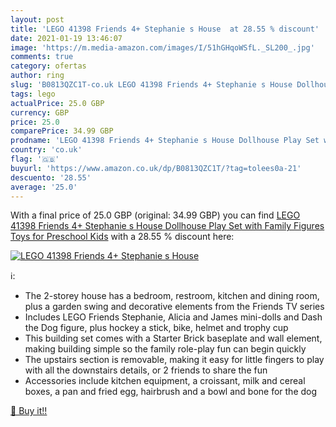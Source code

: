 ```yaml
---
layout: post
title: 'LEGO 41398 Friends 4+ Stephanie s House  at 28.55 % discount'
date: 2021-01-19 13:46:07
image: 'https://m.media-amazon.com/images/I/51hGHqoWSfL._SL200_.jpg'
comments: true
category: ofertas
author: ring
slug: 'B0813QZC1T-co.uk LEGO 41398 Friends 4+ Stephanie s House Dollhouse Play...'
tags: lego
actualPrice: 25.0 GBP
currency: GBP
price: 25.0
comparePrice: 34.99 GBP
prodname: 'LEGO 41398 Friends 4+ Stephanie s House Dollhouse Play Set with Family Figures  Toys for Preschool Kids'
country: 'co.uk'
flag: '🇬🇧'
buyurl: 'https://www.amazon.co.uk/dp/B0813QZC1T/?tag=tolees0a-21'
descuento: '28.55'
average: '25.0'
---
```


With a final price of 25.0 GBP (original: 34.99 GBP) you can find [LEGO 41398 Friends 4+ Stephanie s House Dollhouse Play Set with Family Figures  Toys for Preschool Kids](https://www.amazon.co.uk/dp/B0813QZC1T/?tag=tolees0a-21) with a  28.55 % discount here:

[![LEGO 41398 Friends 4+ Stephanie s House ](https://m.media-amazon.com/images/I/51hGHqoWSfL._SL200_.jpg)](https://www.amazon.co.uk/dp/B0813QZC1T/?tag=tolees0a-21)

ℹ️:

- The 2-storey house has a bedroom, restroom, kitchen and dining room, plus a garden swing and decorative elements from the Friends TV series
- Includes LEGO Friends Stephanie, Alicia and James mini-dolls and Dash the Dog figure, plus hockey a stick, bike, helmet and trophy cup
- This building set comes with a Starter Brick baseplate and wall element, making building simple so the family role-play fun can begin quickly
- The upstairs section is removable, making it easy for little fingers to play with all the downstairs details, or 2 friends to share the fun
- Accessories include kitchen equipment, a croissant, milk and cereal boxes, a pan and fried egg, hairbrush and a bowl and bone for the dog

[🛒 Buy it!!](https://www.amazon.co.uk/dp/B0813QZC1T/?tag=tolees0a-21)
